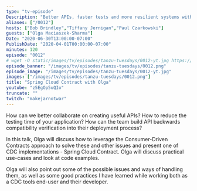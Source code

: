 ```yaml
---
type: "tv-episode"
Description: "Better APIs, faster tests and more resilient systems with Spring Cloud Contract"
aliases: ["/0012"]
hosts: ["Bob Brindley","Tiffany Jernigan","Paul Czarkowski"]
guests: ["Olga Maciaszek-Sharma"]
Date: "2020-06-30T13:00:00-07:00"
PublishDate: "2020-04-01T00:00:00-07:00"
minutes: 120
episode: "0012"
# wget -O static/images/tv/episodes/tanzu-tuesdays/0012-yt.jpg https://img.youtube.com/vi/z5EgOp5uQIo/mqdefault.jpg
episode_banner: "/images/tv/episodes/tanzu-tuesdays/0012.png"
episode_image: "/images/tv/episodes/tanzu-tuesdays/0012-yt.jpg"
images: ["/images/tv/episodes/tanzu-tuesdays/0012.png"]
title: "Spring Cloud Contract with Olga"
youtube: "z5EgOp5uQIo"
truncate: ""
twitch: "makejarnotwar"
---
```


How can we better collaborate on creating useful APIs? How to reduce the testing time of your application? How can the team build API backwards compatibility verification into their deployment process?

In this talk, Olga will discuss how to leverage the Consumer-Driven Contracts approach to solve these and other issues and present one of CDC implementations - Spring Cloud Contract. Olga will discuss practical use-cases and look at code examples.

Olga will also point out some of the possible issues and ways of handling them, as well as some good practices I have learned while working both as a CDC tools end-user and their developer.